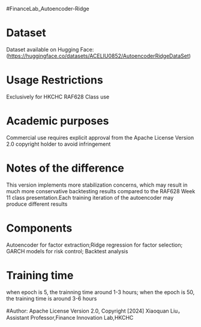 #FinanceLab_Autoencoder-Ridge
# Dataset
Dataset available on Hugging Face:
(https://huggingface.co/datasets/ACELIU0852/AutoencoderRidgeDataSet)
# Usage Restrictions
Exclusively for HKCHC RAF628 Class use
# Academic purposes
Commercial use requires explicit approval from the Apache License Version 2.0 copyright holder to avoid infringement
# Notes of the difference
This version implements more stabilization concerns, which may result in much more conservative backtesting results compared to the RAF628 Week 11 class presentation.Each training iteration of the autoencoder may produce different results
# Components
Autoencoder for factor extraction;Ridge regression for factor selection; GARCH models for risk control; Backtest analysis
# Training time
when epoch is 5, the trainning time around 1-3 hours; when the epoch is 50, the training time is around 3-6 hours

#Author:
Apache License Version 2.0, Copyright [2024] Xiaoquan Liu，Assistant Professor,Finance Innovation Lab,HKCHC
